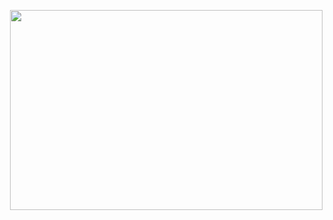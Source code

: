 <p><image align="right" src="https://github.com/ranshu1601/upgarded_portfolio/blob/main/lol.gif" width="500" height="320" /></p>
